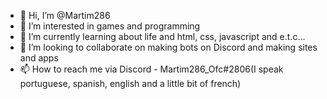 - 👋 Hi, I’m @Martim286
- 👀 I’m interested in games and programming
- 🌱 I’m currently learning about life and html, css, javascript and e.t.c...
- 💞️ I’m looking to collaborate on making bots on Discord and making sites and apps
- 📫 How to reach me via Discord - Martim286_Ofc#2806(I speak portuguese, spanish, english and a little bit of french)

<!---
Martim286/Martim286 is a ✨ special ✨ repository because its `README.md` (this file) appears on your GitHub profile.
You can click the Preview link to take a look at your changes.
--->
